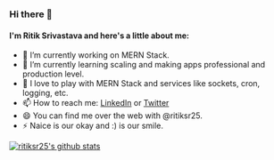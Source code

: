 ### Hi there 👋

#### I'm Ritik Srivastava and here's a little about me:

* 🔭 I’m currently working on MERN Stack.
* 🌱 I’m currently learning scaling and making apps professional and production level.
* 🤔 I love to play with MERN Stack and services like sockets, cron, logging, etc.
* 📫 How to reach me: [LinkedIn](https://www.linkedin.com/in/ritiksr25/) or [Twitter](https://twitter.com/ritiksr25)
* 😄 You can find me over the web with @ritiksr25.
* ⚡ Naice is our okay and :) is our smile.

[![ritiksr25's github stats](https://github-readme-stats.vercel.app/api?username=ritiksr25&count_private=true&show_icons=true&theme=tokyonight&hide=stars,issues)](https://github.com/anuraghazra/github-readme-stats)
